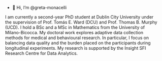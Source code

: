 - 👋 Hi, I’m @greta-monacelli

I am currently a second-year PhD student at Dublin City University under the supervision of Prof. Tomás E. Ward (DCU) and Prof. Thomas B. Murphy (UCD). 
I hold a BSc and a MSc in Mathematics from the University of Milano-Bicocca. 
My doctoral work explores adaptive data collection methods for medical and behavioural research. 
In particular, I focus on balancing data quality and the burden placed on the participants during longitudinal experiments.
My research is supported by the Insight SFI Research Centre for Data Analytics. 

<!---
greta-monacelli/greta-monacelli is a ✨ special ✨ repository because its `README.md` (this file) appears on your GitHub profile.
You can click the Preview link to take a look at your changes.
--->
